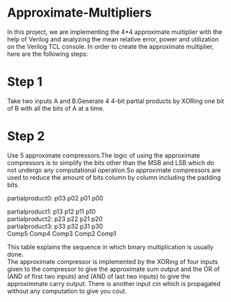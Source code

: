 # Approximate-Multipliers
In this project, we are implementing the 4*4 approximate multiplier with the help of Verilog and analyzing the mean relative error, power and utilization on the Verilog TCL console. 
In order to create the approximate multiplier, here are the following steps:
# Step 1
Take two inputs A and B.Generate 4 4-bit partial products by XORing one bit of B with all the bits of A at a time.
# Step 2
Use 5 approximate compressors.The logic of using the approximate compressors is to simplify the bits other than the MSB and LSB which do not undergo any computational operation.So approximate compressors are used to reduce the amount of bits column by column including the padding bits.


partialproduct0:                    p03   p02   p01  p00

partialproduct1:              p13   p12   p11   p10       
partialproduct2:        p23   p22   p21   p20        
partialproduct3:   p33  p32   p31   p30        
                       Comp5 Comp4 Comp3 Comp2 Comp1   

                       
This table explains the sequence in which binary multiplication is usually done.  
The approximate compressor is implemented by the XORing of four inputs given to the compressor to give the approximate sum output and the OR of (AND of first two inputs) and (AND of last two inputs) to give the approximmate carry output. There is another input cin which is propagated without any computation to give you cout.


